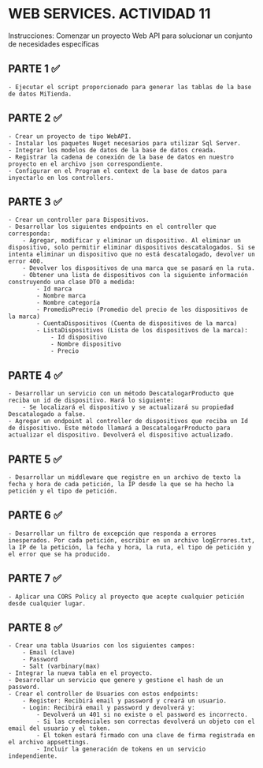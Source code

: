 ﻿# WEB SERVICES. ACTIVIDAD 11

Instrucciones: Comenzar un proyecto Web API para solucionar un conjunto de necesidades específicas

## PARTE 1 ✅
	- Ejecutar el script proporcionado para generar las tablas de la base de datos MiTienda.

## PARTE 2 ✅
	- Crear un proyecto de tipo WebAPI.
	- Instalar los paquetes Nuget necesarios para utilizar Sql Server.
	- Integrar los modelos de datos de la base de datos creada.
	- Registrar la cadena de conexión de la base de datos en nuestro proyecto en el archivo json correspondiente.
	- Configurar en el Program el context de la base de datos para inyectarlo en los controllers.

## PARTE 3 ✅
	- Crear un controller para Dispositivos.
	- Desarrollar los siguientes endpoints en el controller que corresponda:
		- Agregar, modificar y eliminar un dispositivo. Al eliminar un dispositivo, solo permitir eliminar dispositivos descatalogados. Si se intenta eliminar un dispositivo que no está descatalogado, devolver un error 400.
		- Devolver los dispositivos de una marca que se pasará en la ruta.
		- Obtener una lista de dispositivos con la siguiente información construyendo una clase DTO a medida:
			- Id marca
			- Nombre marca
			- Nombre categoría
			- PromedioPrecio (Promedio del precio de los dispositivos de la marca)
			- CuentaDispositivos (Cuenta de dispositivos de la marca)
			- ListaDispositivos (Lista de los dispositivos de la marca):
				- Id dispositivo
				- Nombre dispositivo
				- Precio

## PARTE 4 ✅
	- Desarrollar un servicio con un método DescatalogarProducto que reciba un id de dispositivo. Hará lo siguiente:
		- Se localizará el dispositivo y se actualizará su propiedad Descatalogado a false.
	- Agregar un endpoint al controller de dispositivos que reciba un Id de dispositivo. Este método llamará a DescatalogarProducto para actualizar el dispositivo. Devolverá el dispositivo actualizado.

## PARTE 5 ✅
	- Desarrollar un middleware que registre en un archivo de texto la fecha y hora de cada petición, la IP desde la que se ha hecho la petición y el tipo de petición.

## PARTE 6 ✅
	- Desarrollar un filtro de excepción que responda a errores inesperados. Por cada petición, escribir en un archivo logErrores.txt, la IP de la petición, la fecha y hora, la ruta, el tipo de petición y el error que se ha producido.

## PARTE 7 ✅
	- Aplicar una CORS Policy al proyecto que acepte cualquier petición desde cualquier lugar.

## PARTE 8 ✅
	- Crear una tabla Usuarios con los siguientes campos:
		- Email (clave)
		- Password
		- Salt (varbinary(max)
	- Integrar la nueva tabla en el proyecto.
	- Desarrollar un servicio que genere y gestione el hash de un password.
	- Crear el controller de Usuarios con estos endpoints:
		- Register: Recibirá email y password y creará un usuario.
		- Login: Recibirá email y password y devolverá y:
			- Devolverá un 401 si no existe o el password es incorrecto.
			- Si las credenciales son correctas devolverá un objeto con el email del usuario y el token.
			- El token estará firmado con una clave de firma registrada en el archivo appsettings.
			- Incluir la generación de tokens en un servicio independiente.